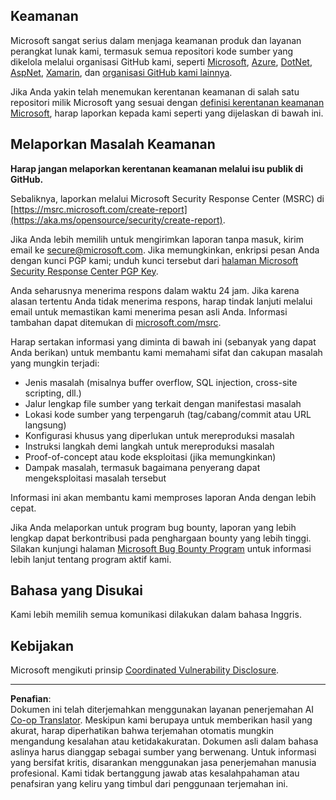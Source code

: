 <!--
CO_OP_TRANSLATOR_METADATA:
{
  "original_hash": "a583f49d359c7ebba61433e4dfcd05a9",
  "translation_date": "2025-08-29T12:11:53+00:00",
  "source_file": "SECURITY.md",
  "language_code": "id"
}
-->
## Keamanan

Microsoft sangat serius dalam menjaga keamanan produk dan layanan perangkat lunak kami, termasuk semua repositori kode sumber yang dikelola melalui organisasi GitHub kami, seperti [Microsoft](https://github.com/Microsoft), [Azure](https://github.com/Azure), [DotNet](https://github.com/dotnet), [AspNet](https://github.com/aspnet), [Xamarin](https://github.com/xamarin), dan [organisasi GitHub kami lainnya](https://opensource.microsoft.com/).

Jika Anda yakin telah menemukan kerentanan keamanan di salah satu repositori milik Microsoft yang sesuai dengan [definisi kerentanan keamanan Microsoft](https://aka.ms/opensource/security/definition), harap laporkan kepada kami seperti yang dijelaskan di bawah ini.

## Melaporkan Masalah Keamanan

**Harap jangan melaporkan kerentanan keamanan melalui isu publik di GitHub.**

Sebaliknya, laporkan melalui Microsoft Security Response Center (MSRC) di [https://msrc.microsoft.com/create-report](https://aka.ms/opensource/security/create-report).

Jika Anda lebih memilih untuk mengirimkan laporan tanpa masuk, kirim email ke [secure@microsoft.com](mailto:secure@microsoft.com). Jika memungkinkan, enkripsi pesan Anda dengan kunci PGP kami; unduh kunci tersebut dari [halaman Microsoft Security Response Center PGP Key](https://aka.ms/opensource/security/pgpkey).

Anda seharusnya menerima respons dalam waktu 24 jam. Jika karena alasan tertentu Anda tidak menerima respons, harap tindak lanjuti melalui email untuk memastikan kami menerima pesan asli Anda. Informasi tambahan dapat ditemukan di [microsoft.com/msrc](https://aka.ms/opensource/security/msrc).

Harap sertakan informasi yang diminta di bawah ini (sebanyak yang dapat Anda berikan) untuk membantu kami memahami sifat dan cakupan masalah yang mungkin terjadi:

  * Jenis masalah (misalnya buffer overflow, SQL injection, cross-site scripting, dll.)
  * Jalur lengkap file sumber yang terkait dengan manifestasi masalah
  * Lokasi kode sumber yang terpengaruh (tag/cabang/commit atau URL langsung)
  * Konfigurasi khusus yang diperlukan untuk mereproduksi masalah
  * Instruksi langkah demi langkah untuk mereproduksi masalah
  * Proof-of-concept atau kode eksploitasi (jika memungkinkan)
  * Dampak masalah, termasuk bagaimana penyerang dapat mengeksploitasi masalah tersebut

Informasi ini akan membantu kami memproses laporan Anda dengan lebih cepat.

Jika Anda melaporkan untuk program bug bounty, laporan yang lebih lengkap dapat berkontribusi pada penghargaan bounty yang lebih tinggi. Silakan kunjungi halaman [Microsoft Bug Bounty Program](https://aka.ms/opensource/security/bounty) untuk informasi lebih lanjut tentang program aktif kami.

## Bahasa yang Disukai

Kami lebih memilih semua komunikasi dilakukan dalam bahasa Inggris.

## Kebijakan

Microsoft mengikuti prinsip [Coordinated Vulnerability Disclosure](https://aka.ms/opensource/security/cvd).

---

**Penafian**:  
Dokumen ini telah diterjemahkan menggunakan layanan penerjemahan AI [Co-op Translator](https://github.com/Azure/co-op-translator). Meskipun kami berupaya untuk memberikan hasil yang akurat, harap diperhatikan bahwa terjemahan otomatis mungkin mengandung kesalahan atau ketidakakuratan. Dokumen asli dalam bahasa aslinya harus dianggap sebagai sumber yang berwenang. Untuk informasi yang bersifat kritis, disarankan menggunakan jasa penerjemahan manusia profesional. Kami tidak bertanggung jawab atas kesalahpahaman atau penafsiran yang keliru yang timbul dari penggunaan terjemahan ini.